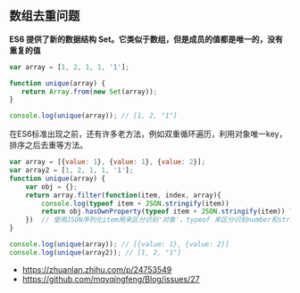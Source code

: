 ## 数组去重问题

**ES6 提供了新的数据结构 Set。它类似于数组，但是成员的值都是唯一的，没有重复的值**

```javascript
var array = [1, 2, 1, 1, '1'];

function unique(array) {
   return Array.from(new Set(array));
}

console.log(unique(array)); // [1, 2, "1"]
```

在ES6标准出现之前，还有许多老方法，例如双重循环遍历，利用对象唯一key，排序之后去重等方法。

```javascript
var array = [{value: 1}, {value: 1}, {value: 2}];
var array2 = [1, 2, 1, 1, '1'];
function unique(array) {
    var obj = {};
    return array.filter(function(item, index, array){
        console.log(typeof item + JSON.stringify(item))
        return obj.hasOwnProperty(typeof item + JSON.stringify(item)) ? false : (obj[typeof item + JSON.stringify(item)] = true)
    })  // 使用JSON序列化item用来区分识别'对象'，typeof 来区分识别number和string
}

console.log(unique(array)); // [{value: 1}, {value: 2}]
console.log(unique(array2)); // [1, 2, "1"]
```

- https://zhuanlan.zhihu.com/p/24753549
- https://github.com/mqyqingfeng/Blog/issues/27
